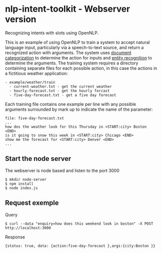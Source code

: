 nlp-intent-toolkit - Webserver version
==================

Recognizing intents with slots using OpenNLP.

This is an example of using OpenNLP to train a system to accept natural language input, particularly via a speech-to-text source, and return a recognized action with arguments. The system uses [document categorization](https://opennlp.apache.org/documentation/1.5.3/manual/opennlp.html#tools.doccat) to determine the action for inputs and [entity recognition](https://opennlp.apache.org/documentation/1.5.3/manual/opennlp.html#tools.namefind) to determine the arguments. The training system requires a directory containing separate files for each possible action, in this case the actions in a fictitious weather application:

```
- example/weather/train
  - current-weather.txt - get the current weather
  - hourly-forecast.txt - get the hourly forcast
  - five-day-forecast.txt - get a five day forecast
```

Each training file contains one example per line with any possible arguments surrounded by mark up to indicate the name of the parameter:

```
file: five-day-forecast.txt
...
how dos the weather look for this Thursday in <START:city> Boston <END>
is it going to snow this week in <START:city> Chicago <END>
show me the forecast for <START:city> Denver <END>
...

```


## Start the node server

The webserver is node based and listen to the port 3000

```
$ mkdir node-server
$ npm install
$ node index.js
```

## Request exemple

Query
```
$ curl --data "enquiry=how does this weekend look in boston" -X POST http://localhost:3000
```

Response
```
{status: true, data: {action:five-day-forecast },args:{city:Boston }}
```
